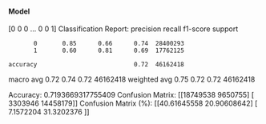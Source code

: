 #### Model
[0 0 0 ... 0 0 1]
Classification Report:
              precision    recall  f1-score   support

           0       0.85      0.66      0.74  28400293
           1       0.60      0.81      0.69  17762125

    accuracy                           0.72  46162418
   macro avg       0.72      0.74      0.72  46162418
weighted avg       0.75      0.72      0.72  46162418

Accuracy: 0.7193669317755409
Confusion Matrix:
[[18749538  9650755]
 [ 3303946 14458179]]
Confusion Matrix (%):
[[40.61645558 20.90608642]
 [ 7.1572204  31.3202376 ]]
